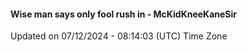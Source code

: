 #### Wise man says only fool rush in - McKidKneeKaneSir
Updated on 07/12/2024 - 08:14:03 (UTC) Time Zone
